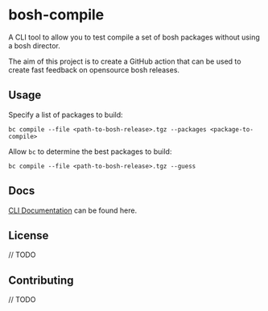 # bosh-compile

A CLI tool to allow you to test compile a set of bosh packages without using a bosh director.

The aim of this project is to create a GitHub action that can be used to create fast feedback on opensource bosh releases.

## Usage

Specify a list of packages to build:

```shell
bc compile --file <path-to-bosh-release>.tgz --packages <package-to-compile>
```

Allow `bc` to determine the best packages to build: 

```shell
bc compile --file <path-to-bosh-release>.tgz --guess
```

## Docs

[CLI Documentation](./docs/bc.md) can be found here.

## License

// TODO

## Contributing

// TODO
